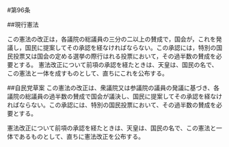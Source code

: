 #第96条

##現行憲法

この憲法の改正は，各議院の総議員の三分の二以上の賛成で，国会が，これを発議し，国民に提案してその承認を経なければならない。この承認には，特別の国民投票又は国会の定める選挙の際行はれる投票において，その過半数の賛成を必要とする。
憲法改正について前項の承認を経たときは、天皇は、国民の名で、この憲法と一体を成すものとして、直ちにこれを公布する。

##自民党草案
この憲法の改正は、衆議院又は参議院の議員の発議に基づき、各議院の総議員の過半数の賛成で国会が議決し、国民に提案してその承認を経なければならない。この承認には、特別の国民投票において、その過半数の賛成を必要とする。

憲法改正について前項の承認を経たときは、天皇は、国民の名で、この憲法と一体であるものとして、直ちに憲法改正を公布する。